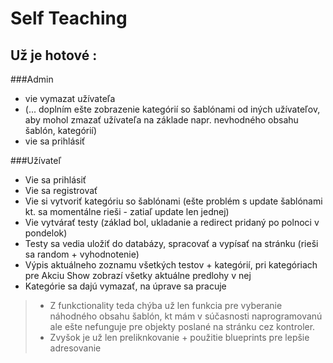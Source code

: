 # Self Teaching
## Už je hotové : 

###Admin
* vie vymazat užívateľa
* (... doplním ešte zobrazenie kategórií so šablónami od iných užívateľov, aby mohol zmazať užívateľa na základe napr. nevhodného obsahu šablón, kategórií)
* vie sa prihlásiť


###Užívateľ
* Vie sa prihlásiť
* Vie sa registrovať
* Vie si vytvoriť kategóriu so šablónami (ešte problém s update šablónami kt. sa momentálne rieši - zatiaľ update len jednej)
* Vie vytvárať testy (základ bol, ukladanie a redirect pridaný po polnoci v pondelok)
* Testy sa vedia uložiť do databázy, spracovať a vypísať na stránku (rieši sa random + vyhodnotenie)
* Výpis aktuálneho zoznamu všetkých testov + kategórií, pri kategóriach pre Akciu Show zobrazí všetky aktuálne predlohy v nej
* Kategórie sa dajú vymazať, na úprave sa pracuje

>- Z funkctionality teda chýba už len funkcia pre vyberanie náhodného obsahu šablón, kt mám v súčasnosti naprogramovanú ale ešte nefunguje pre objekty poslané na stránku cez kontroler.
>- Zvyšok je už len preliknkovanie + použitie blueprints pre lepšie adresovanie
